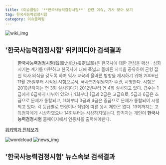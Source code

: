 ```yaml
---
title: (이슈클립) '**한국사능력검정시험**' 관련 이슈, 기사 모아 보기
tag: 한국사능력검정시험
category: 이슈클리핑
---
```

![wiki_img](https://user-images.githubusercontent.com/42597476/44503234-41136a80-a6d0-11e8-9071-6fc6418eafe4.png)
## **'**한국사능력검정시험**'** 위키피디아 검색결과
>**한국사능력검정시험**(韓國史能力檢定試驗)은 한국사에 대한 관심을 확산 · 심화시키는 계기를 마련하고 한국사에 대해 폭넓고 올바른 지식을 공유하여 균형 잡힌 역사 의식을 갖도록 하며 역사 교육의 올바른 방향을 제시하기 위해 2006년 11월 25일부터 시작된 시험으로서, 국사편찬위원회가 주관, 시행한다. 시험은 2010년까지는 연 3회 실시되다가 2012년부터 연 4회 실시되고 있다. 급수는 1급에서 6급까지 나뉘어 있으나 4회부터 1급과 2급은 고급으로, 5급과 6급은 초급으로 문제가 통합되고, 11회부터 3급과 4급은 중급으로 문제가 통합되어 시행되고 있다. 각 등급별로 연령이나 직업에 따른 응시 제한은 없다. 13회까지는 고득점자에게 시상하였으나 14회부터는 시상하지않는다. 합격자는 개인이 **한국사능력검정시험** 홈페이지에서 인증서를 출력해야한다.

<a href="https://ko.wikipedia.org/wiki/한국사능력검정시험" target="_blank">위키백과 전체보기</a>

![wordcloud](https://s3.ap-northeast-2.amazonaws.com/lyrics101-wordcloud/2018-09-25-1537874648.png)
![news_img](https://user-images.githubusercontent.com/42597476/44507050-1206f400-a6e4-11e8-8d98-7ffbfebb353f.png)
## **'**한국사능력검정시험**'** 뉴스속보 검색결과

